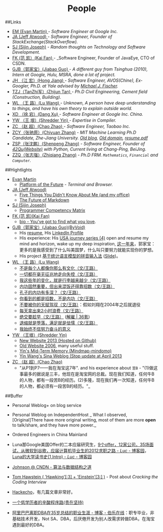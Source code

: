 <?xml version="1.0" encoding="utf-8"?>
<head>
    <meta charset="utf-8">
    <title>People</title>
</head><body>
<div align=center><h1>People</h1></div>


##Links
* [EM  (Evan Martin) ](http://neugierig.org/) - _Software Engineer at Google Inc._
* [JA  (Jeff Atwood) ](http://www.codinghorror.com/) - _Software Engineer, Founder of StackExchange(StackOverflow)._
* [SJ  (Sijin Joseph)](http://sijinjoseph.com/) - _Random thoughts on Technology and Software Development._
* [FK  (范  凯）(Kai Fan)      ](http://robbinfan.com/) - _Software Engineer, Founder of JavaEye, CTO of CSDN.
* [GJB（郭家宝）(Jiabao Guo)   ](http://www.byvoid.com) - _A different guy from Tsinghua (2010), Intern at Google, Hulu, MSRA, done a lot of project._
* [JH （江 宏）(Hong Jiang)    ](http://www.hjiang.net/about/) - _Software Engineer, AVOS(Chine), Ex-Googler, Ph.D. at Yale advised by [Michael J. Fischer](http://www.cs.yale.edu/homes/fischer)._
* [TZJ（TanZhi军）(Zhijun Tan) ](https://tumutanzi.com/) - _Ph.D Civil Engineering, Cement field (Construction, Building)._
* [WL （王  路）(Lu Wang)      ](http://blog.renren.com/blog/44432371/) - _Unknown, A person have deep understanding to things, and have his own theory to explain outside world._
* [XD （徐  宕）(Dang Xu)     ](blog.youxu.info) - _Software Engineer at Google Inc. China._
* [YW （王  垠）(Shredder Yin)   ](http://www.yinwang.org) - _Expertise in Compiler._
* [ZC （赵  超）(Chao Zhao)    ](http://blog.sina.com.cn/calvinzhaoc/) - _Software Engineer, Taobao Inc._
* [ZCY（张驰原）(Chiyuan Zhang)](http://blog.pluskid.org) - _MIT Machine Learning Ph.D Candidate, Zhe-Jiang University. [Old blog](http://lifegoo.pluskid.org), [Old domain](http://pluskid.lifegoo.com), [resume.pdf](http://pluskid.org/data/resume.pdf)_
* [ZSP（张沈鹏）(Shenpeng Zhang)](http://zuroc.42qu.com/) - _Software Engineer, Founder of [42Qu(Website)](http://www.42qu.com) with Python, Current living at Chang-Ping, BeiJing._
* [ZZQ（张志强）(Zhiqiang Zhang)](http://zhiqiang.org) - _Ph.D FRM. `Mathematics`, `Financial` and `Computer`._



##Hightlights
* [Evan Martin ](http://neugierig.org/)
  * [Platform of the Future](http://neugierig.org/software/blog/2011/09/platform-of-the-future.html) - _Terminal and Browser._
* [JA  (Jeff Atwood) ](http://www.codinghorror.com/)
  * [Five Things You Didn't Know About Me (and my office)](http://www.codinghorror.com/blog/2007/01/five-things-you-didnt-know-about-me-and-my-office.html)
  * [The Future of Markdown](http://www.codinghorror.com/blog/2012/10/the-future-of-markdown.html)
* [SJ  (Sijin Joseph)](http://sijinjoseph.com/)
  * [Programmer Competency Matrix](http://sijinjoseph.com/programmer-competency-matrix/)
* [FK  (范  凯)(Kai Fan)](http://robbinfan.com/)
  * [bio - You've got to find what you love](http://robbinfan.com/blog/20/my-life).
* [GJB（郭家宝）(Jiabao Guo)(ByVoid)](http://www.byvoid.com)
  * His [resume](http://www.byvoid.com/en/about/resume), His [LinkedIn Profile](http://www.linkedin.com/profile/view?id=147283367)
  * His experience: His [USA journey series (4)](http://www.byvoid.com/zhs/blog/usa-tour-bay-area) open and resume my mind and horizon, wake up my deep inspiration, [这一年来](http://www.byvoid.com/zhs/blog/recent-one-year)，郭家宝：更多的是我感受到了什么叫美国梦，什么叫只要努力就能实现你的梦想。
  * His project [基于统计语言模型的拼音输入法](http://www.byvoid.com/zhs/blog/slm_based_pinyin_ime) ([Slide](http://byvoid.github.io/slides/slmpime/index.html))。
* [WL （王  路）(Lu Wang)](http://blog.renren.com/blog/44432371/)
  * [不是每个人都像你那么有文化（文/王路）](http://www.douban.com/note/270781106/)
  * [一切都在毫无征兆地走向失控（文/王路）](http://www.douban.com/note/266466463/)
  * [我这些年的变化，就是行李越来越少（文/王路）](http://www.douban.com/note/265081418/)
  * [内功固然重要，但出来混饭还得靠招数（文/王路）](http://www.douban.com/note/262800674/)
  * [孔子的内功有多深？（文/王路）](http://www.douban.com/note/262292107/)
  * [你看到的都是招数，不是内功（文/王路）](http://www.douban.com/note/260671415/)
  * [不要被你的天赋驾驭（文/王路）](http://www.douban.com/note/259865563/)：假如刘翔在2004年之后就退役
  * [每天拿出来2小时浪费（文/王路）](http://www.douban.com/note/261142136/)
  * [绝交要趁早（文/王路）](http://www.douban.com/note/257248611/) ([解雇 | 36氪](http://www.36kr.com/p/120219.html))
  * [退缩就是堕落，满足就是怯懦（文/王路）](http://www.douban.com/note/261015218/)
  * [我始终不信努力奋斗的意义](http://blog.renren.com/blog/44432371/811862152)
* [YW （王垠）(Shredder Yin)](http://www.yinwang.org)
  * [New Website 2013 (Hosted on Github)](http://www.yinwang.org)
  * [Old Website 2006](http://docs.huihoo.com/homepage/shredderyin/), many useful stuff.
  * [Yin's Mid-Term Memory (Mindmap-mindomo)](http://www.mindomo.com/view?m=8cc4f95228f942f8886106d876d1b041)
  * [Yin Wang's Sina Weblog (Stop update at April 2013](http://blog.sina.com.cn/s/articlelist_1569777711_0_1.html)
* [ZC （赵  超）(Chao Zhao)     ](http://blog.sina.com.cn/calvinzhaoc/)
  * "从P1到P7——我在淘宝这7年". and his experience about `苦B` - "(1)做这事最多的据说是三丰，他现在是淘宝网的总裁。现在我们知道，任何牛B的人物，都有一段苦B的经历。(2)多隆，现在我们再一次知道，任何牛B的人物，都必须有一段苦B的经历。"_

##Buffer
* Personal Weblog+ on blog service
* Personal Weblog  on IndependentHost _ What I observed, [Original]There have more original writing, most of them are more __open__ to talk/share, and they have more power._
* Ordered Engineers in China Mainland
* Luna那Google美国Offer的二本应届研究生，[9个offer，12家公司，35场面试，从微软到谷歌，应届计算机毕业生的2012求职之路 - _Luc_ - 博客园](http://www.cnblogs.com/figure9/archive/2013/01/09/2853649.html)，[Luna的大学读书史(1,Intro) - _Luc_ - 博客园](http://www.cnblogs.com/figure9/archive/2008/12/21/1359473.html)

* [Johnson @ CNDN - 算法与数据结构之道]()

* [Tom Hawstein ( 'Hawking'[:3] + 'Einstein'[3:] )](http://hawstein.com/) - Post about _Cracking the Coding Interview_

* [Hackecho](http://hackecho.com/2011/04/0423-reading-notes/)，有几篇文章非常好。

* [一个低学历者的辛酸程序路(贵在坚持)](http://www.jb51.net/article/18139.htm)  

* [阿里巴巴离职DBA在35岁总结的职业生涯 - 博客 - 伯乐在线](http://blog.jobbole.com/17776/)：职专毕业，非基础技术开发，Not SA、DBA，后厌倦开发为别人改需求转做DBA，在淘宝遇到最好的DBA。

</body>
</html>